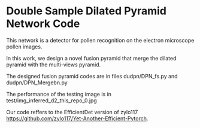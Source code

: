 # Double Sample Dilated Pyramid Network Code

This network is a detector for pollen recognition on the electron microscope pollen images.

In this work, we design a novel fusion pyramid that merge the dilated pyramid with the multi-views pyramid.

The designed fusion pyramid codes are in files dudpn/DPN_fs.py and dudpn/DPN_Mergebn.py

The performance of the testing image is in test/img_inferred_d2_this_repo_0.jpg

Our code reffers to the EfficientDet version of zylo117  <https://github.com/zylo117/Yet-Another-Efficient-Pytorch>.
